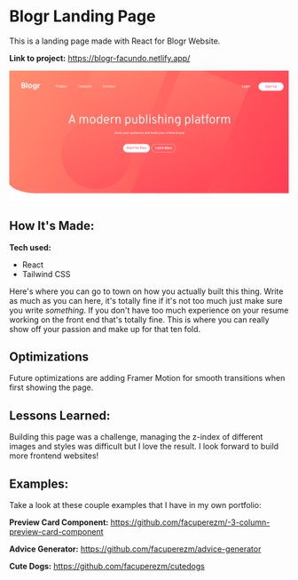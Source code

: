 # Blogr Landing Page

This is a landing page made with React for Blogr Website.

**Link to project:** https://blogr-facundo.netlify.app/

![Screenshot](./public/screenshot.jpg)

## How It's Made:

**Tech used:**

- React
- Tailwind CSS

Here's where you can go to town on how you actually built this thing. Write as much as you can here, it's totally fine if it's not too much just make sure you write _something_. If you don't have too much experience on your resume working on the front end that's totally fine. This is where you can really show off your passion and make up for that ten fold.

## Optimizations

Future optimizations are adding Framer Motion for smooth transitions when first showing the page.

## Lessons Learned:

Building this page was a challenge, managing the z-index of different images and styles was difficult but I love the result. I look forward to build more frontend websites!

## Examples:

Take a look at these couple examples that I have in my own portfolio:

**Preview Card Component:** https://github.com/facuperezm/-3-column-preview-card-component

**Advice Generator:** https://github.com/facuperezm/advice-generator

**Cute Dogs:** https://github.com/facuperezm/cutedogs
